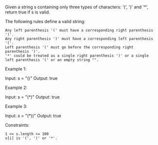 Given a string s containing only three types of characters: '(', ')' and '*', return true if s is valid.

The following rules define a valid string:

    Any left parenthesis '(' must have a corresponding right parenthesis ')'.
    Any right parenthesis ')' must have a corresponding left parenthesis '('.
    Left parenthesis '(' must go before the corresponding right parenthesis ')'.
    '*' could be treated as a single right parenthesis ')' or a single left parenthesis '(' or an empty string "".

 

Example 1:

Input: s = "()"
Output: true

Example 2:

Input: s = "(*)"
Output: true

Example 3:

Input: s = "(*))"
Output: true

 

Constraints:

    1 <= s.length <= 100
    s[i] is '(', ')' or '*'.

